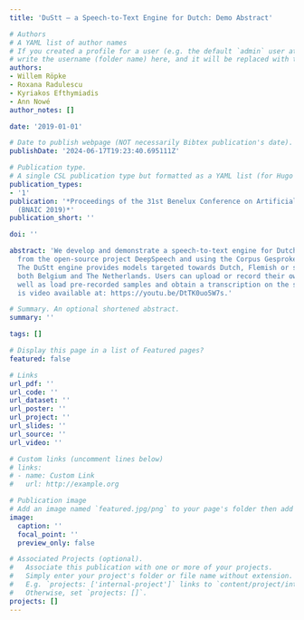 ```yaml
---
title: 'DuStt – a Speech-to-Text Engine for Dutch: Demo Abstract'

# Authors
# A YAML list of author names
# If you created a profile for a user (e.g. the default `admin` user at `content/authors/admin/`), 
# write the username (folder name) here, and it will be replaced with their full name and linked to their profile.
authors:
- Willem Röpke
- Roxana Radulescu
- Kyriakos Efthymiadis
- Ann Nowé
author_notes: []

date: '2019-01-01'

# Date to publish webpage (NOT necessarily Bibtex publication's date).
publishDate: '2024-06-17T19:23:40.695111Z'

# Publication type.
# A single CSL publication type but formatted as a YAML list (for Hugo requirements).
publication_types:
- '1'
publication: '*Proceedings of the 31st Benelux Conference on Artificial Intelligence
  (BNAIC 2019)*'
publication_short: ''

doi: ''

abstract: 'We develop and demonstrate a speech-to-text engine for Dutch, starting
  from the open-source project DeepSpeech and using the Corpus Gesproken Nederlands.
  The DuStt engine provides models targeted towards Dutch, Flemish or speakers from
  both Belgium and The Netherlands. Users can upload or record their own input as
  well as load pre-recorded samples and obtain a transcription on the spot. The demonstration
  is video available at: https://youtu.be/DtTK0uo5W7s.'

# Summary. An optional shortened abstract.
summary: ''

tags: []

# Display this page in a list of Featured pages?
featured: false

# Links
url_pdf: ''
url_code: ''
url_dataset: ''
url_poster: ''
url_project: ''
url_slides: ''
url_source: ''
url_video: ''

# Custom links (uncomment lines below)
# links:
# - name: Custom Link
#   url: http://example.org

# Publication image
# Add an image named `featured.jpg/png` to your page's folder then add a caption below.
image:
  caption: ''
  focal_point: ''
  preview_only: false

# Associated Projects (optional).
#   Associate this publication with one or more of your projects.
#   Simply enter your project's folder or file name without extension.
#   E.g. `projects: ['internal-project']` links to `content/project/internal-project/index.md`.
#   Otherwise, set `projects: []`.
projects: []
---
```

